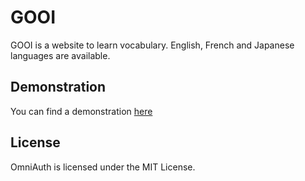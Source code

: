 # GOOI

GOOI is a website to learn vocabulary.
English, French and Japanese languages are available.

## Demonstration

You can find a demonstration [here](http://gooi.heroku.com) 

## License

OmniAuth is licensed under the MIT License.